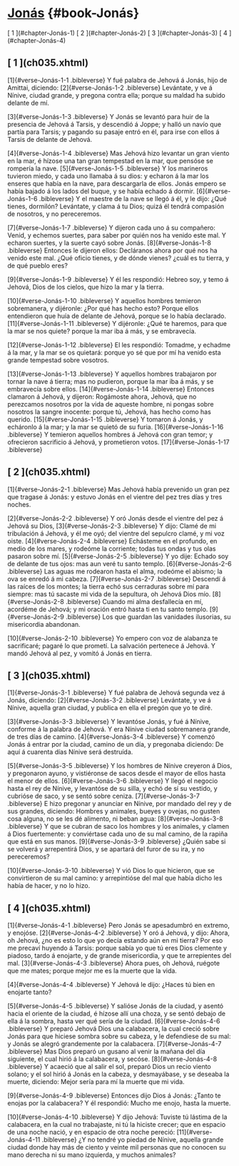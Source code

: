 # [Jonás](ch001.xhtml) {#book-Jonás}

<div id="chapterlinks-Jonás" class="chapterlinks">[&nbsp;1&nbsp;](#chapter-Jonás-1) [&nbsp;2&nbsp;](#chapter-Jonás-2) [&nbsp;3&nbsp;](#chapter-Jonás-3) [&nbsp;4&nbsp;](#chapter-Jonás-4) </div>

<h2 class="chaptertitle">[&nbsp;1&nbsp;](ch035.xhtml)<span><span id="chapter-Jonás-1"></span></span></h2>
 
[1]{#verse-Jonás-1-1 .bibleverse} Y fué palabra de Jehová á Jonás, hijo de Amittai, diciendo: [2]{#verse-Jonás-1-2 .bibleverse} Levántate, y ve á Nínive, ciudad grande, y pregona contra ella; porque su maldad ha subido delante de mí.

[3]{#verse-Jonás-1-3 .bibleverse} Y Jonás se levantó para huir de la presencia de Jehová á Tarsis, y descendió á Joppe; y halló un navío que partía para Tarsis; y pagando su pasaje entró en él, para irse con ellos á Tarsis de delante de Jehová.

[4]{#verse-Jonás-1-4 .bibleverse} Mas Jehová hizo levantar un gran viento en la mar, é hízose una tan gran tempestad en la mar, que pensóse se rompería la nave. [5]{#verse-Jonás-1-5 .bibleverse} Y los marineros tuvieron miedo, y cada uno llamaba á su dios: y echaron á la mar los enseres que había en la nave, para descargarla de ellos. Jonás empero se había bajado á los lados del buque, y se había echado á dormir. [6]{#verse-Jonás-1-6 .bibleverse} Y el maestre de la nave se llegó á él, y le dijo: ¿Qué tienes, dormilón? Levántate, y clama á tu Dios; quizá él tendrá compasión de nosotros, y no pereceremos.

[7]{#verse-Jonás-1-7 .bibleverse} Y dijeron cada uno á su compañero: Venid, y echemos suertes, para saber por quién nos ha venido este mal. Y echaron suertes, y la suerte cayó sobre Jonás. [8]{#verse-Jonás-1-8 .bibleverse} Entonces le dijeron ellos: Decláranos ahora por qué nos ha venido este mal. ¿Qué oficio tienes, y de dónde vienes? ¿cuál es tu tierra, y de qué pueblo eres?

[9]{#verse-Jonás-1-9 .bibleverse} Y él les respondió: Hebreo soy, y temo á Jehová, Dios de los cielos, que hizo la mar y la tierra.

[10]{#verse-Jonás-1-10 .bibleverse} Y aquellos hombres temieron sobremanera, y dijéronle: ¿Por qué has hecho esto? Porque ellos entendieron que huía de delante de Jehová, porque se lo había declarado. [11]{#verse-Jonás-1-11 .bibleverse} Y dijéronle: ¿Qué te haremos, para que la mar se nos quiete? porque la mar iba á más, y se embravecía.

[12]{#verse-Jonás-1-12 .bibleverse} El les respondió: Tomadme, y echadme á la mar, y la mar se os quietará: porque yo sé que por mí ha venido esta grande tempestad sobre vosotros.

[13]{#verse-Jonás-1-13 .bibleverse} Y aquellos hombres trabajaron por tornar la nave á tierra; mas no pudieron, porque la mar iba á más, y se embravecía sobre ellos. [14]{#verse-Jonás-1-14 .bibleverse} Entonces clamaron á Jehová, y dijeron: Rogámoste ahora, Jehová, que no perezcamos nosotros por la vida de aqueste hombre, ni pongas sobre nosotros la sangre inocente: porque tú, Jehová, has hecho como has querido. [15]{#verse-Jonás-1-15 .bibleverse} Y tomaron á Jonás, y echáronlo á la mar; y la mar se quietó de su furia. [16]{#verse-Jonás-1-16 .bibleverse} Y temieron aquellos hombres á Jehová con gran temor; y ofrecieron sacrificio á Jehová, y prometieron votos. [17]{#verse-Jonás-1-17 .bibleverse} 

<h2 class="chaptertitle">[&nbsp;2&nbsp;](ch035.xhtml)<span><span id="chapter-Jonás-2"></span></span></h2>
 
[1]{#verse-Jonás-2-1 .bibleverse} Mas Jehová había prevenido un gran pez que tragase á Jonás: y estuvo Jonás en el vientre del pez tres días y tres noches.

[2]{#verse-Jonás-2-2 .bibleverse} Y oró Jonás desde el vientre del pez á Jehová su Dios, [3]{#verse-Jonás-2-3 .bibleverse} Y dijo: Clamé de mi tribulación á Jehová, y él me oyó; del vientre del sepulcro clamé, y mi voz oiste. [4]{#verse-Jonás-2-4 .bibleverse} Echásteme en el profundo, en medio de los mares, y rodeóme la corriente; todas tus ondas y tus olas pasaron sobre mí. [5]{#verse-Jonás-2-5 .bibleverse} Y yo dije: Echado soy de delante de tus ojos: mas aun veré tu santo templo. [6]{#verse-Jonás-2-6 .bibleverse} Las aguas me rodearon hasta el alma, rodeóme el abismo; la ova se enredó á mi cabeza. [7]{#verse-Jonás-2-7 .bibleverse} Descendí á las raíces de los montes; la tierra echó sus cerraduras sobre mí para siempre: mas tú sacaste mi vida de la sepultura, oh Jehová Dios mío. [8]{#verse-Jonás-2-8 .bibleverse} Cuando mi alma desfallecía en mí, acordéme de Jehová; y mi oración entró hasta ti en tu santo templo. [9]{#verse-Jonás-2-9 .bibleverse} Los que guardan las vanidades ilusorias, su misericordia abandonan.

[10]{#verse-Jonás-2-10 .bibleverse} Yo empero con voz de alabanza te sacrificaré; pagaré lo que prometí. La salvación pertenece á Jehová. Y mandó Jehová al pez, y vomitó á Jonás en tierra. 

<h2 class="chaptertitle">[&nbsp;3&nbsp;](ch035.xhtml)<span><span id="chapter-Jonás-3"></span></span></h2>
 
[1]{#verse-Jonás-3-1 .bibleverse} Y fué palabra de Jehová segunda vez á Jonás, diciendo: [2]{#verse-Jonás-3-2 .bibleverse} Levántate, y ve á Nínive, aquella gran ciudad, y publica en ella el pregón que yo te diré.

[3]{#verse-Jonás-3-3 .bibleverse} Y levantóse Jonás, y fué á Nínive, conforme á la palabra de Jehová. Y era Nínive ciudad sobremanera grande, de tres días de camino. [4]{#verse-Jonás-3-4 .bibleverse} Y comenzó Jonás á entrar por la ciudad, camino de un día, y pregonaba diciendo: De aquí á cuarenta días Nínive será destruída.

[5]{#verse-Jonás-3-5 .bibleverse} Y los hombres de Nínive creyeron á Dios, y pregonaron ayuno, y vistiéronse de sacos desde el mayor de ellos hasta el menor de ellos. [6]{#verse-Jonás-3-6 .bibleverse} Y llegó el negocio hasta el rey de Nínive, y levantóse de su silla, y echó de sí su vestido, y cubrióse de saco, y se sentó sobre ceniza. [7]{#verse-Jonás-3-7 .bibleverse} E hizo pregonar y anunciar en Nínive, por mandado del rey y de sus grandes, diciendo: Hombres y animales, bueyes y ovejas, no gusten cosa alguna, no se les dé alimento, ni beban agua: [8]{#verse-Jonás-3-8 .bibleverse} Y que se cubran de saco los hombres y los animales, y clamen á Dios fuertemente: y conviértase cada uno de su mal camino, de la rapiña que está en sus manos. [9]{#verse-Jonás-3-9 .bibleverse} ¿Quién sabe si se volverá y arrepentirá Dios, y se apartará del furor de su ira, y no pereceremos?

[10]{#verse-Jonás-3-10 .bibleverse} Y vió Dios lo que hicieron, que se convirtieron de su mal camino: y arrepintióse del mal que había dicho les había de hacer, y no lo hizo. 

<h2 class="chaptertitle">[&nbsp;4&nbsp;](ch035.xhtml)<span><span id="chapter-Jonás-4"></span></span></h2>
 
[1]{#verse-Jonás-4-1 .bibleverse} Pero Jonás se apesadumbró en extremo, y enojóse. [2]{#verse-Jonás-4-2 .bibleverse} Y oró á Jehová, y dijo: Ahora, oh Jehová, ¿no es esto lo que yo decía estando aún en mi tierra? Por eso me precaví huyendo á Tarsis: porque sabía yo que tú eres Dios clemente y piadoso, tardo á enojarte, y de grande misericordia, y que te arrepientes del mal. [3]{#verse-Jonás-4-3 .bibleverse} Ahora pues, oh Jehová, ruégote que me mates; porque mejor me es la muerte que la vida.

[4]{#verse-Jonás-4-4 .bibleverse} Y Jehová le dijo: ¿Haces tú bien en enojarte tanto?

[5]{#verse-Jonás-4-5 .bibleverse} Y salióse Jonás de la ciudad, y asentó hacia el oriente de la ciudad, é hízose allí una choza, y se sentó debajo de ella á la sombra, hasta ver qué sería de la ciudad. [6]{#verse-Jonás-4-6 .bibleverse} Y preparó Jehová Dios una calabacera, la cual creció sobre Jonás para que hiciese sombra sobre su cabeza, y le defendiese de su mal: y Jonás se alegró grandemente por la calabacera. [7]{#verse-Jonás-4-7 .bibleverse} Mas Dios preparó un gusano al venir la mañana del día siguiente, el cual hirió á la calabacera, y secóse. [8]{#verse-Jonás-4-8 .bibleverse} Y acaeció que al salir el sol, preparó Dios un recio viento solano; y el sol hirió á Jonás en la cabeza, y desmayábase, y se deseaba la muerte, diciendo: Mejor sería para mí la muerte que mi vida.

[9]{#verse-Jonás-4-9 .bibleverse} Entonces dijo Dios á Jonás: ¿Tanto te enojas por la calabacera? Y él respondió: Mucho me enojo, hasta la muerte.

[10]{#verse-Jonás-4-10 .bibleverse} Y dijo Jehová: Tuviste tú lástima de la calabacera, en la cual no trabajaste, ni tú la hiciste crecer; que en espacio de una noche nació, y en espacio de otra noche pereció: [11]{#verse-Jonás-4-11 .bibleverse} ¿Y no tendré yo piedad de Nínive, aquella grande ciudad donde hay más de ciento y veinte mil personas que no conocen su mano derecha ni su mano izquierda, y muchos animales? 